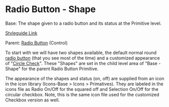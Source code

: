 # Radio Button - Shape

Base: The shape given to a radio button and its status at the Primitive level.

[Styleguide Link](https://zpl.io/V0rdg0E)

Parent: [Radio Button](https://github.com/able-app/docs/blob/b10f6d1205bbfb1cddfd150d1390ba848812d9d0/controls/%CE%B5%20elements/radiobutton/radiobutton.md) (Control)

To start with we will have two shapes available, the default normal round [radio button](https://zpl.io/V0rdg0E)  (that you see most of the time) and a customized appearance of "[Circle Check](https://zpl.io/anBGkKv)". These "Shapes" are set in the child level area of "Base - Shape" for the parent Radio Button Primitive.

The appearance of the shapes and status (on, off) are supplied from an icon in the icon library (Icons-Base > Icons > Primatives). They are labeled in the icons file as Radio On/Off for the squared off and Selection On/Off for the circular checkbox. Note, this is the same icon file used for the customized Checkbox version as well.